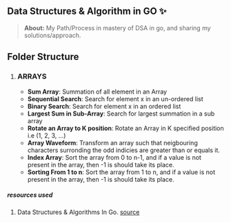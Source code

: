 ## Data Structures & Algorithm in GO :sparkles:



> **About:** My Path/Process in mastery of DSA in go, and sharing my solutions/approach.

## Folder Structure

1. ### ARRAYS 
   - **Sum Array**: Summation of all element in an Array
   - **Sequential Search**: Search for element x in an un-ordered list
   - **Binary Search**: Search for element x in an ordered list
   - **Largest Sum in Sub-Array**: Search for largest summation in a sub array
   - **Rotate an Array to K position**: Rotate an Array in K specified position i.e (1, 2, 3, ...)
   - **Array Waveform**: Transform an array such that neigbouring characters surronding the odd indicies are greater than or equals it.
   - **Index Array**: Sort the array from 0 to n-1, and if a value is not present in the array, then -1 is should take its place. 
   - **Sorting From 1 to n**: Sort the array from 1 to n, and if a value is not present in the array, then -1 is should take its place.  





##### resources used
1. Data Structures & Algorithms In Go. [source](https://www.educative.io/courses/data-structures-and-algorithms-go)
